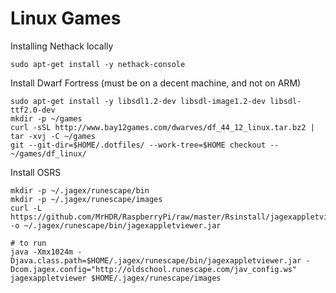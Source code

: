 # Linux Games

Installing Nethack locally
```
sudo apt-get install -y nethack-console
```

Install Dwarf Fortress (must be on a decent machine, and not on ARM)
```
sudo apt-get install -y libsdl1.2-dev libsdl-image1.2-dev libsdl-ttf2.0-dev
mkdir -p ~/games
curl -sSL http://www.bay12games.com/dwarves/df_44_12_linux.tar.bz2 | tar -xvj -C ~/games
git --git-dir=$HOME/.dotfiles/ --work-tree=$HOME checkout -- ~/games/df_linux/
```

Install OSRS
```
mkdir -p ~/.jagex/runescape/bin
mkdir -p ~/.jagex/runescape/images
curl -L https://github.com/MrHDR/RaspberryPi/raw/master/Rsinstall/jagexappletviewer.jar -o ~/.jagex/runescape/bin/jagexappletviewer.jar

# to run
java -Xmx1024m -Djava.class.path=$HOME/.jagex/runescape/bin/jagexappletviewer.jar -Dcom.jagex.config="http://oldschool.runescape.com/jav_config.ws" jagexappletviewer $HOME/.jagex/runescape/images
```
